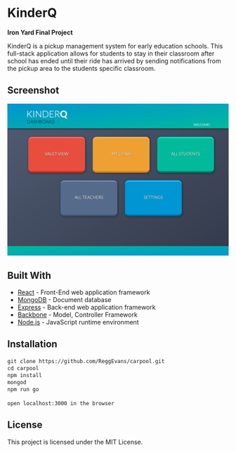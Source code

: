 # KinderQ

**Iron Yard Final Project**

KinderQ is a pickup management system for early education schools. This full-stack application allows for students to stay in their classroom after school has ended until their ride has arrived by sending notifications from the pickup area to the students specific classroom.

## Screenshot
![KinderQ Screen Shot](/dist/assets/images/kq_img_2.png)

## Built With

* [React](https://facebook.github.io/react/) - Front-End web application framework
* [MongoDB](https://www.mongodb.com/what-is-mongodb) - Document database
* [Express](https://expressjs.com/) -  Back-end web application framework
* [Backbone](http://backbonejs.org/) - Model, Controller Framework
* [Node.js](https://facebook.github.io/react/) - JavaScript runtime environment

## Installation 
```
git clone https://github.com/ReggEvans/carpool.git
cd carpool
npm install
mongod
npm run go

open localhost:3000 in the browser
```

## License
This project is licensed under the MIT License.
